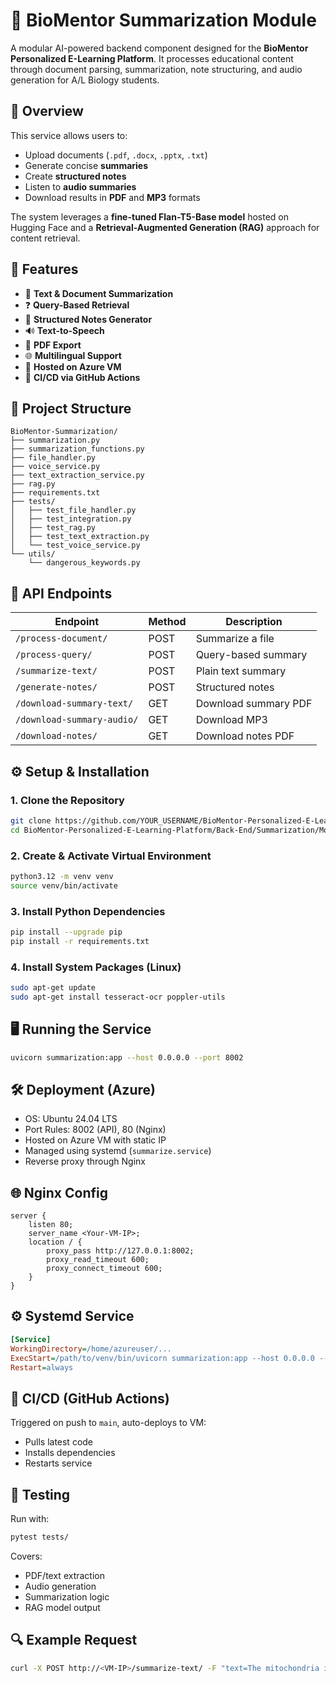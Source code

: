 
# 🧠 BioMentor Summarization Module

A modular AI-powered backend component designed for the **BioMentor Personalized E-Learning Platform**. It processes educational content through document parsing, summarization, note structuring, and audio generation for A/L Biology students.

## 📌 Overview

This service allows users to:
- Upload documents (`.pdf`, `.docx`, `.pptx`, `.txt`)
- Generate concise **summaries**
- Create **structured notes** 
- Listen to **audio summaries**
- Download results in **PDF** and **MP3** formats

The system leverages a **fine-tuned Flan-T5-Base model** hosted on Hugging Face and a **Retrieval-Augmented Generation (RAG)** approach for content retrieval.

## 🚀 Features

- 📝 **Text & Document Summarization**
- ❓ **Query-Based Retrieval**
- 🧾 **Structured Notes Generator**
- 🔊 **Text-to-Speech**
- 📄 **PDF Export**
- 🌐 **Multilingual Support**
- 📡 **Hosted on Azure VM**
- 🔄 **CI/CD via GitHub Actions**

## 📁 Project Structure

```
BioMentor-Summarization/
├── summarization.py
├── summarization_functions.py
├── file_handler.py
├── voice_service.py
├── text_extraction_service.py
├── rag.py
├── requirements.txt
├── tests/
│   ├── test_file_handler.py
│   ├── test_integration.py
│   ├── test_rag.py
│   ├── test_text_extraction.py
│   └── test_voice_service.py
└── utils/
    └── dangerous_keywords.py
```

## 🔌 API Endpoints

| Endpoint                    | Method | Description |
|----------------------------|--------|-------------|
| `/process-document/`       | POST   | Summarize a file |
| `/process-query/`          | POST   | Query-based summary |
| `/summarize-text/`         | POST   | Plain text summary |
| `/generate-notes/`         | POST   | Structured notes |
| `/download-summary-text/`  | GET    | Download summary PDF |
| `/download-summary-audio/` | GET    | Download MP3 |
| `/download-notes/`         | GET    | Download notes PDF |


## ⚙️ Setup & Installation

### 1. Clone the Repository

```bash
git clone https://github.com/YOUR_USERNAME/BioMentor-Personalized-E-Learning-Platform.git
cd BioMentor-Personalized-E-Learning-Platform/Back-End/Summarization/Monolithic-Architecture
```

### 2. Create & Activate Virtual Environment

```bash
python3.12 -m venv venv
source venv/bin/activate
```

### 3. Install Python Dependencies

```bash
pip install --upgrade pip
pip install -r requirements.txt
```

### 4. Install System Packages (Linux)

```bash
sudo apt-get update
sudo apt-get install tesseract-ocr poppler-utils
```

## 🖥️ Running the Service

```bash
uvicorn summarization:app --host 0.0.0.0 --port 8002
```


## 🛠️ Deployment (Azure)

- OS: Ubuntu 24.04 LTS
- Port Rules: 8002 (API), 80 (Nginx)
- Hosted on Azure VM with static IP
- Managed using systemd (`summarize.service`)
- Reverse proxy through Nginx

## 🌐 Nginx Config

```nginx
server {
    listen 80;
    server_name <Your-VM-IP>;
    location / {
        proxy_pass http://127.0.0.1:8002;
        proxy_read_timeout 600;
        proxy_connect_timeout 600;
    }
}
```

## ⚙️ Systemd Service

```ini
[Service]
WorkingDirectory=/home/azureuser/...
ExecStart=/path/to/venv/bin/uvicorn summarization:app --host 0.0.0.0 --port 8002
Restart=always
```

## 🔁 CI/CD (GitHub Actions)

Triggered on push to `main`, auto-deploys to VM:
- Pulls latest code
- Installs dependencies
- Restarts service

## 🧪 Testing

Run with:

```bash
pytest tests/
```

Covers:
- PDF/text extraction
- Audio generation
- Summarization logic
- RAG model output

## 🔍 Example Request

```bash
curl -X POST http://<VM-IP>/summarize-text/ -F "text=The mitochondria is the powerhouse of the cell" -F "word_count=150"
```


